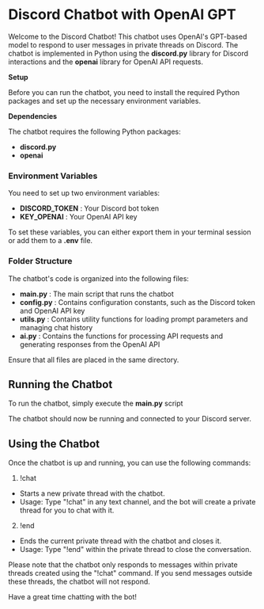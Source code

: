 # **Discord Chatbot with OpenAI GPT**

Welcome to the Discord Chatbot! This chatbot uses OpenAI's GPT-based model to respond to user messages in private threads on Discord. The chatbot is implemented in Python using the **discord.py** library for Discord interactions and the **openai** library for OpenAI API requests.

**Setup**

Before you can run the chatbot, you need to install the required Python packages and set up the necessary environment variables.

**Dependencies**

The chatbot requires the following Python packages:

- **discord.py**
- **openai**

### Environment Variables

You need to set up two environment variables:

- **DISCORD\_TOKEN** : Your Discord bot token
- **KEY\_OPENAI** : Your OpenAI API key

To set these variables, you can either export them in your terminal session or add them to a **.env** file.

### Folder Structure

The chatbot's code is organized into the following files:

- **main.py** : The main script that runs the chatbot
- **config.py** : Contains configuration constants, such as the Discord token and OpenAI API key
- **utils.py** : Contains utility functions for loading prompt parameters and managing chat history
- **ai.py** : Contains the functions for processing API requests and generating responses from the OpenAI API

Ensure that all files are placed in the same directory.

## Running the Chatbot

To run the chatbot, simply execute the **main.py** script

The chatbot should now be running and connected to your Discord server.

## Using the Chatbot

Once the chatbot is up and running, you can use the following commands:

1. !chat
  - Starts a new private thread with the chatbot.
  - Usage: Type "!chat" in any text channel, and the bot will create a private thread for you to chat with it.
2. !end
  - Ends the current private thread with the chatbot and closes it.
  - Usage: Type "!end" within the private thread to close the conversation.

Please note that the chatbot only responds to messages within private threads created using the "!chat" command. If you send messages outside these threads, the chatbot will not respond.

Have a great time chatting with the bot!